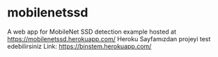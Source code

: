 # mobilenetssd
A web app for MobileNet SSD detection example hosted at https://mobilenetssd.herokuapp.com/
Heroku Sayfamızdan projeyi test edebilirsiniz 
Link: https://binstem.herokuapp.com/ 


